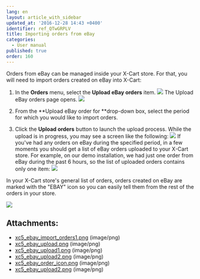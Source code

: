 ```yaml
---
lang: en
layout: article_with_sidebar
updated_at: '2016-12-28 14:43 +0400'
identifier: ref_QTwGRPLV
title: Importing orders from eBay
categories:
  - User manual
published: true
order: 160
---
```



Orders from eBay can be managed inside your X-Cart store. For that, you will need to import orders created on eBay into X-Cart:

1.  In the **Orders** menu, select the **Upload eBay orders** item.
    ![]({{site.baseurl}}/attachments/9306779/9439198.png)
    The Upload eBay orders page opens.
    ![]({{site.baseurl}}/attachments/9306779/9439199.png)

2.  From the **Upload eBay order for **drop-down box, select the period for which you would like to import orders.
3.  Click the **Upload orders** button to launch the upload process.
    While the upload is in progress, you may see a screen like the following:
    ![]({{site.baseurl}}/attachments/9306779/9439200.png)
    If you've had any orders on eBay during the specified period, in a few moments you should get a list of eBay orders uploaded to your X-Cart store. For example, on our demo installation, we had just one order from eBay during the past 6 hours, so the list of uploaded orders contains only one item:
    ![]({{site.baseurl}}/attachments/9306779/9439201.png)

In your X-Cart store's general list of orders, orders created on eBay are marked with the "EBAY" icon so you can easily tell them from the rest of the orders in your store.

![]({{site.baseurl}}/attachments/9306779/9439202.png)

## Attachments:

* [xc5_ebay_import_orders1.png]({{site.baseurl}}/attachments/9306779/9439198.png) (image/png)
* [xc5_ebay_upload.png]({{site.baseurl}}/attachments/9306779/9439199.png) (image/png)
* [xc5_ebay_upload1.png]({{site.baseurl}}/attachments/9306779/9439200.png) (image/png)
* [xc5_ebay_upload2.png]({{site.baseurl}}/attachments/9306779/9439203.png) (image/png)
* [xc5_ebay_order_icon.png]({{site.baseurl}}/attachments/9306779/9439202.png) (image/png)
* [xc5_ebay_upload2.png]({{site.baseurl}}/attachments/9306779/9439201.png) (image/png)
